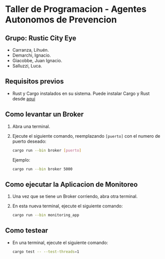 # Taller de Programacion - Agentes Autonomos de Prevencion

## Grupo: Rustic City Eye
- Carranza, Lihuén.
- Demarchi, Ignacio.
- Giacobbe, Juan Ignacio.
- Salluzzi, Luca.

## Requisitos previos
- Rust y Cargo instalados en su sistema. Puede instalar Cargo y Rust desde [aqui](https://www.rust-lang.org/tools/install)

## Como levantar un Broker
1. Abra una terminal.
2. Ejecute el siguiente comando, reemplazando `[puerto]` con el numero de puerto deseado:

    ```sh
    cargo run --bin broker [puerto]
    ```

    Ejemplo:

    ```sh
    cargo run --bin broker 5000
    ```
## Como ejecutar la Aplicacion de Monitoreo
1. Una vez que se tiene un Broker corriendo, abra otra terminal.
2. En esta nueva terminal, ejecute el siguiente comando:

    ```sh
    cargo run --bin monitoring_app
    ```




## Como testear
- En una terminal, ejecute el siguiente comando:

    ```sh
    cargo test -- --test-threads=1
    ```
